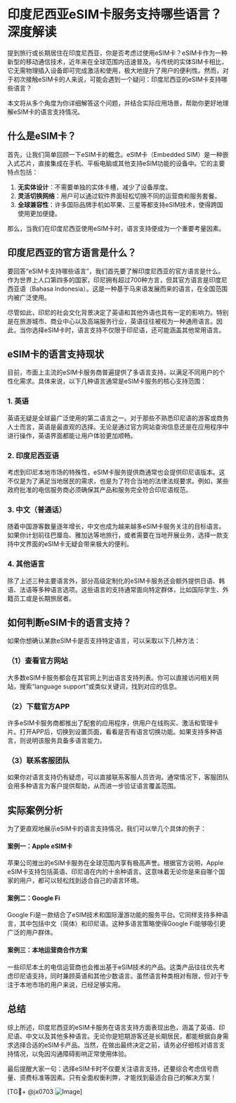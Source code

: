 # 印度尼西亚eSIM卡服务支持哪些语言？深度解读

提到旅行或长期居住在印度尼西亚，你是否考虑过使用eSIM卡？eSIM卡作为一种新型的移动通信技术，近年来在全球范围内迅速普及。与传统的实体SIM卡相比，它无需物理插入设备即可完成激活和使用，极大地提升了用户的便利性。然而，对于初次接触eSIM卡的人来说，可能会遇到一个疑问：印度尼西亚的eSIM卡支持哪些语言？

本文将从多个角度为你详细解答这个问题，并结合实际应用场景，帮助你更好地理解eSIM卡的语言支持情况。

## 什么是eSIM卡？

首先，让我们简单回顾一下eSIM卡的概念。eSIM卡（Embedded SIM）是一种嵌入式芯片，直接集成在手机、平板电脑或其他支持eSIM功能的设备中。它的主要特点包括：

1. **无实体设计**：不需要单独的实体卡槽，减少了设备厚度。
2. **灵活切换网络**：用户可以通过软件界面轻松切换不同的运营商和服务套餐。
3. **全球兼容性**：许多国际品牌手机如苹果、三星等都支持eSIM技术，使得跨国使用更加便捷。

那么，当我们在印度尼西亚使用eSIM卡时，语言支持便成为一个重要考量因素。

## 印度尼西亚的官方语言是什么？

要回答“eSIM卡支持哪些语言”，我们首先要了解印度尼西亚的官方语言是什么。作为世界上人口第四多的国家，印尼拥有超过700种方言，但其官方语言是印度尼西亚语（Bahasa Indonesia）。这是一种基于马来语发展而来的语言，在全国范围内被广泛使用。

尽管如此，印尼的社会文化背景决定了英语和其他外语也具有一定的影响力。特别是在旅游城市、商业中心以及高端服务行业，英语往往被视为一种通用语言。因此，当你选择eSIM卡时，语言支持不仅限于印尼语，还可能涵盖其他常用语言。

## eSIM卡的语言支持现状

目前，市面上主流的eSIM卡服务商普遍提供了多语言支持，以满足不同用户的个性化需求。具体来说，以下几种语言通常是eSIM卡服务的核心支持范围：

### 1. 英语
英语无疑是全球最广泛使用的第二语言之一。对于那些不熟悉印尼语的游客或商务人士而言，英语是最直观的选择。无论是通过官方网站查询信息还是在应用程序中进行操作，英语界面都能让用户体验更加顺畅。

### 2. 印度尼西亚语
考虑到印尼本地市场的特殊性，eSIM卡服务提供商通常也会提供印尼语版本。这不仅是为了满足当地居民的需求，也是为了符合当地的法律法规要求。例如，某些政府批准的电信服务商必须确保其产品和服务完全符合印尼语规范。

### 3. 中文（普通话）
随着中国游客数量逐年增长，中文也成为越来越多eSIM卡服务关注的目标语言。如果你计划前往巴厘岛、雅加达等地旅行，或者需要在当地开展业务，选择一款支持中文界面的eSIM卡无疑会带来极大的便利。

### 4. 其他语言
除了上述三种主要语言外，部分高级定制化的eSIM卡服务还会额外提供日语、韩语、法语等多种语言选项。这些语言的支持通常面向特定群体，比如国际学生、外籍员工或是长期旅居者。

## 如何判断eSIM卡的语言支持？

如果你想确认某款eSIM卡是否支持特定语言，可以采取以下几种方法：

### （1）查看官方网站
大多数eSIM卡服务都会在其官网上列出语言支持列表。你可以直接访问相关网站，搜索“language support”或类似关键词，找到对应的信息。

### （2）下载官方APP
许多eSIM卡服务商都推出了配套的应用程序，供用户在线购买、激活和管理卡片。打开APP后，切换到设置页面，看看是否有语言切换功能。如果支持多种语言，则说明该服务具备多语言能力。

### （3）联系客服团队
如果你对语言支持仍有疑虑，可以直接联系客服人员咨询。通常情况下，客服团队会用多种语言为客户提供帮助，从而进一步验证语言覆盖范围。

## 实际案例分析

为了更直观地展示eSIM卡的语言支持情况，我们可以举几个具体的例子：

#### 案例一：Apple eSIM卡
苹果公司推出的eSIM卡服务在全球范围内享有极高声誉。根据官方说明，Apple eSIM卡支持包括英语、印尼语在内的十余种语言。这意味着无论你是来自哪个国家的用户，都可以轻松找到适合自己的语言环境。

#### 案例二：Google Fi
Google Fi是一款结合了eSIM技术和国际漫游功能的服务平台。它同样支持多种语言，其中包括中文（简体）和印尼语。这种多语言策略使得Google Fi能够吸引更广泛的用户群体。

#### 案例三：本地运营商合作方案
一些印尼本土的电信运营商也会推出基于eSIM技术的产品。这类产品往往优先考虑印尼语支持，同时兼顾英语和其他少数语言。虽然语言种类相对有限，但对于专注于本地市场的用户来说，已经足够实用。

## 总结

综上所述，印度尼西亚的eSIM卡服务在语言支持方面表现出色，涵盖了英语、印尼语、中文以及其他多种语言。无论你是短期游客还是长期居民，都能根据自身需求选择合适的eSIM卡产品。当然，在做出最终决定之前，请务必仔细核对语言支持情况，以免因沟通障碍影响正常使用体验。

最后提醒大家一句：选择eSIM卡时不仅要关注语言支持，还要综合考虑信号质量、资费标准等因素。只有全面权衡利弊，才能找到最适合自己的解决方案！

[TG💪+ @jx0703 ![Image](https://github.com/user-attachments/assets/dbca1d08-cadb-493c-b0ec-ad6f7a83f270)]